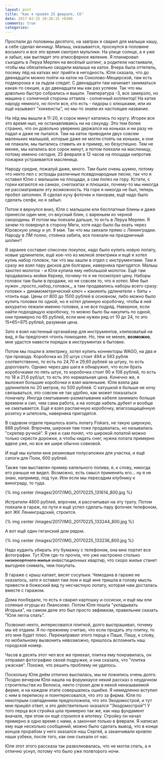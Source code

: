 ```yaml
---
layout: post
title: "Как я провёл 25 февраля, Сб"
date: 2017-02-25 10:26:15 +0300
comments: true
categories: 
---
```

Проспали до половины десятого, на завтрак я сварил для малыше кашу, а себе сделал яичницу. Малыш, оказывается, проснулся в половине восьмого  и все это время смотрел мультики. На улице солнце, а я уже и забыл, как выглядит это атмосферное явление. Я планировал съездить в Леруа Мерлен на весёлый шопинг, а родители настаивали, чтобы мы обязательно сводили малыша на каток. Вчера была оттепель, посему лёд на катках мог прийти в негодность. Юля сказала, что до двенадцати можно пойти на каток на Соколово-Мещерской, там есть подморозка и за льдом следят. С двенадцати там начинает заниматься какая-то секция, а до двенадцати мы как раз успеем. Так что мы довольно быстро собрались и вышли. Температура -3, все замерзло, но машина с солнечной стороны оттаяла - солнечный коллектор! На катке народу немного, но почти все, кто есть - пидоры с клюшками, или их ещё называют "хоккеисты", но мы-то знаем их настоящее название. 

На лёд мы вышли в 11-20, и сорок минут катались по кругу. Игорек все это время ныл, не останавливаясь ни на секунду. Это тем более странно, что он довольно уверенно держался на коньках и ни разу не падал и даже не пытался. Там на каток приводили двух совсем маленьких малышей, которые даже не могли стоять на коньках, и они не плакали, мы пытались ставить их в пример, но безуспешно. Тем не менее, мы катались все сорок минут, а потом поехали на масленицу, потому именно сегодня, 25 февраля в 12 часов на площади напротив пожарки устраивается масленица. 

Народу средне, пожалуй даже, много. Там было очень шумно, потому что некто пел с эстрады различные псевдонародные песни, так что я оставил Юлю с малышом на площади, а сам полез на гору. Кстати, с горки катаются на санках, снегокатах и плюшках, почему-то мы никогда не рассматривали эту возможность. На горе я никогда не был, теперь пробел заполнен. Я сделал кучу фоточек и панорам, ещё надо было сделать селфи, но я забыл. 


Потом я вернулся вниз, Юля с малышом ели бесплатные блины и даже принесли один мне, оч вкусный блин, с вареньем из черной смородины. И потом мы поехали дальше, то есть в Леруа Мерлен. Я зачем-то повернул в сторону Меги, хотя надо было бы ехать через Юровскую улицу и ул. 9 мая. Так что мы заехали прямо с Ленинградки. Народу в ЛМ полно, стоянка забита, все поехали на праздничный шопинг!

Я заранее составил списочек покупок, надо было купить новую лопату, новые удлинители, ещё кое-что из мелкой электрики и ещё я хотел купиь набор головок, так что мы зашли в отдел с инструментами. Там я сразу же взял пару дисков для болгарки, наверняка пригодятся. Малыш захотел молоток - и Юля купила ему небольшой молоток. Ещё там продавались мойки Керхер, почему-то я не посмотрел цену. Наборы головок там были в продаже, но не совсем то, что я хотел. Мне был нужен \_просто\_набор\_головок\_, а там продавались наборы всего сразу: головки + динамометрический ключ + какиенть удлинители + биты + чтонть еще. Цены от 800 до 1500 рублей в основном, либо можно было купить головки по одной, но я хотел длинную коробочку, чтобы в ней аккуратно лежали именно головки, а не все подряд. Наверное, если найти подходящую коробочку, то можно было бы накупить по одной, они примерно по 65 рублей, если мне нужен ряд от 10 до 24, то это 15*65=975 рублей, разумная цена.

Зато я взял настенный органайзер для инструментов, хлипковатый на вид, я бы предпочел чтонть помощнее. Но, тем не менее, **возможно**, мне удастся навести порядок в инструментах в бытовке.

Потом мы пошли в электрику,  хотел купить коннекторы WAGO, на два и три провода. Коробочка из 20 штук стоит 494 и 593 рубля соответственно, то есть по 24,70 и 29,60 рублей за штуку, то есть дороговато. Однако через два шага я обнаружил, что если брать коробочками по пять штук, то коробочка стоит 90 и 108 рублей, то есть по 18	и 21,6 руб/шт, то есть это нормальная цена. Конечно же, я выложил большие коробочки и взял маленькие. Юля взяла два удлинителя по 20 метров, по 500 рублей. С катушкой я больше не хочу связываться, это совсем не так удобно, как может показаться поначалу. Иногда сматывание-разматывание кабеля занимало больше времени и сил, чем сама работа, а на холоде кабель дубеет и вообще не сматывается. Ещё я взял распаечную коробочку, влагозащищённую розетку и штепсель, наверняка пригодятся.

В садовом отделе пришлось взять лопату Fiskars, не такую широкую, 888 рублей. Впрочем, широкая там тоже продавалась, но называлась "скрепер ручной". Я уже и сам понял, что широкой лопатой можно только скрести дорожки, а чтобы кидать снег, нужна лопата примерно вдвое уже, но все же шире обычно совковой.

И ещё мы купили мне резиновые полусапожки для участка, и ещё сапоги для Поли, 600 рублей.

Также там выставлен пример капельного полива, я, к слову, никогда его раньше не видел. Возможно, есть смысл применить его... ну я не знаю, например, под туи. Или если мы пересадим клубнику к винограду, то туда.

{% img center /images/2017/IMG_20170225_131614_800.jpg %}

Истратили 4800 рублей, впрочем, я рассчитывал на эту трату. Потом поехали в гараж, по пути я ещё успел сделать пару фоточек телефоном, вот ЖК Ленинградский, строится.

{% img center /images/2017/IMG_20170225_133244_800.jpg %}

А вот ещё один геганский дом рядом. 

{% img center /images/2017/IMG_20170225_133236_800.jpg %}

Надо куданть убирать эту бумажку с телефоном, она мне портит все фотографии. Тут Юля где-то прочла, что уже настроено столько ~~низкосортного жилья~~ инвестиционных квартир, что скоро жилье станет выгоднее снимать, чем покупать.

В гараже с крыш капает, висят сосульки. Чемодана в гараже не оказалось, зато я оставил там лом и ещё мне пришла в голову мысль привести в божеский вид ту несчастную лопату, которая нам досталась вместе с гаражом.

Дома пообедали, то есть я сварил картошку и сосиски, и ещё мы ели соленые огурцы из Лианозово. Потом Юля пошла "укладывать Игорька", на самом деле это был просто эвфемизм, правильнее сказать "Юля легла спать".



Позвонил некто, интересовался плиткой, долго выспрашивал, почему мы её отдаем. Я по-прежнему считаю, что если продать эту плитку, то это мне будет плюс. Перенаправил этого перца к Паше, Пашу, к слову, по мобильному вызвонить невозможно, пришлось вспомнить наш городской номер.

Часов в десять этот чел все же приехал, плитка ему понравилась, он отправил фотографию своей подружке, и она сказала, что "плитка ужасная". Похоже, что решить проблему не удалось.

Поскольку Юля днём отлично выспалась, мы не ложились очень долго. Поздно вечером Юля нашла на форумхаусе некий рассказ о неудачном строительстве из Велокса, некто строил дом в некой неназываемой фирме, и на каждом этапе совершались ошибки. Я немедленно вступил с ним в переписку и поинтересовался, что это за фирма. Юля по некоторым совпадениям предположила, что это Экодомострой, и тут мне пришёл ответ, и это действительно оказался "Экодомострой"! У того перца вся стройка шла примерно так же, как наш фундамент вначале, при этом он ещё строился в ипотеку. Стройку он начал примерно в одно время с нами, а закончил только в феврале. Я написал ему еще несколько сообщений, можно было сделать вывод, что в конце концов прорабом у него оказался наш Сергей, а заканчивали кровлю наши узбеки, после того, как они съехали от нас.

Юля этот этого рассказа так разволновалась, что не могла спать, а я отлично уснул, потому что было уже полвторого ночи.